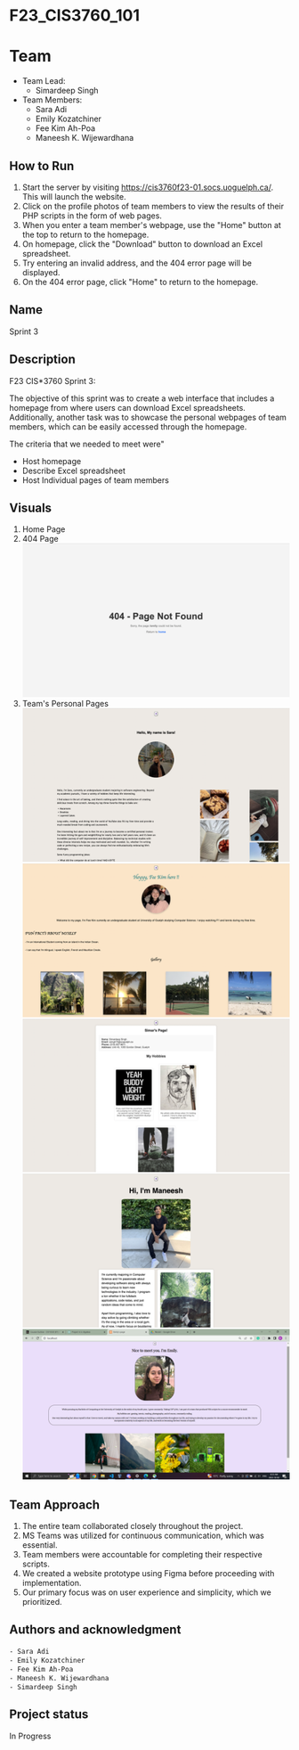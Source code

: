 # F23_CIS3760_101

# Team

-   Team Lead:
    -   Simardeep Singh
-   Team Members:
    -   Sara Adi
    -   Emily Kozatchiner
    -   Fee Kim Ah-Poa
    -   Maneesh K. Wijewardhana

## How to Run

1. Start the server by visiting https://cis3760f23-01.socs.uoguelph.ca/. This will launch the website.
2. Click on the profile photos of team members to view the results of their PHP scripts in the form of web pages.
3. When you enter a team member's webpage, use the "Home" button at the top to return to the homepage.
4. On homepage, click the "Download" button to download an Excel spreadsheet.
5. Try entering an invalid address, and the 404 error page will be displayed.
6. On the 404 error page, click "Home" to return to the homepage.

## Name

Sprint 3

## Description

F23 CIS\*3760 Sprint 3:

The objective of this sprint was to create a web interface that includes a homepage from where users can download Excel spreadsheets. Additionally, another task was to showcase the personal webpages of team members, which can be easily accessed through the homepage.

The criteria that we needed to meet were"
-   Host homepage
-   Describe Excel spreadsheet
-   Host Individual pages of team members

## Visuals
1. Home Page
2. 404 Page
![404_page](./Photos/404_page.png)
3. Team's Personal Pages
![Sara's_page](./Photos/sara_s_page.png)
![Fee's_page](./Photos/fee_s_page.png)
![Simar's_page](./Photos/simar_s_page.png)
![Maneesh's_page](./Photos/maneesh_s_page.png)
![Emily's_page](./Photos/emily_s_page.png)

## Team Approach

1. The entire team collaborated closely throughout the project.
2. MS Teams was utilized for continuous communication, which was essential.
3. Team members were accountable for completing their respective scripts.
4. We created a website prototype using Figma before proceeding with implementation.
5. Our primary focus was on user experience and simplicity, which we prioritized.

## Authors and acknowledgment

    - Sara Adi
    - Emily Kozatchiner
    - Fee Kim Ah-Poa
    - Maneesh K. Wijewardhana
    - Simardeep Singh

## Project status

In Progress
